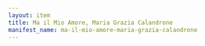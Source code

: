 ```yaml
---
layout: item
title: Ma il Mio Amore, Maria Grazia Calandrone
manifest_name: ma-il-mio-amore-maria-grazia-calandrone
---
```

<!-- Add an essay or interpretive material below this line,
using HTML or markdown.  Do not modify this file above this line -->
